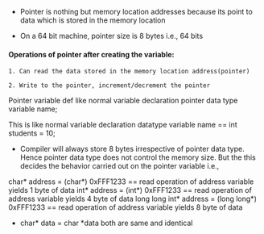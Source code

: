 * Pointer is nothing but memory location addresses because its point to data which is stored in the memory location

* On a 64 bit machine, pointer size is 8 bytes i.e., 64 bits

#### Operations of pointer after creating the variable:

    1. Can read the data stored in the memory location address(pointer)

    2. Write to the pointer, increment/decrement the pointer

Pointer variable def like normal variable declaration
pointer data type variable name;

This is like normal variable declaration datatype variable name == int students = 10;

* Compiler will always store 8 bytes irrespective of pointer data type. Hence pointer data type does not control the memory size. But the this decides the behavior carried out on the pointer variable
i.e.,

char* address = (char*) 0xFFF1233 == read operation of address variable yields 1 byte of data
int* address = (int*) 0xFFF1233 == read operation of address variable yields 4 byte of data
long long int* address = (long long*) 0xFFF1233 == read operation of address variable yields 8 byte of data

* char* data = char *data both are same and identical